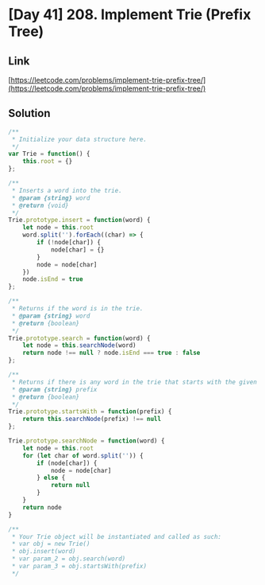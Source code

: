 # [Day 41] 208. Implement Trie (Prefix Tree)

<a name="Cbj0O"></a>
## Link
[https://leetcode.com/problems/implement-trie-prefix-tree/](https://leetcode.com/problems/implement-trie-prefix-tree/)
<a name="UK3aY"></a>
## Solution
```javascript
/**
 * Initialize your data structure here.
 */
var Trie = function() {
    this.root = {}
};

/**
 * Inserts a word into the trie. 
 * @param {string} word
 * @return {void}
 */
Trie.prototype.insert = function(word) {
    let node = this.root
    word.split('').forEach((char) => {
        if (!node[char]) {
            node[char] = {}
        }
        node = node[char]
    })
    node.isEnd = true
};

/**
 * Returns if the word is in the trie. 
 * @param {string} word
 * @return {boolean}
 */
Trie.prototype.search = function(word) {
    let node = this.searchNode(word)
    return node !== null ? node.isEnd === true : false
};

/**
 * Returns if there is any word in the trie that starts with the given prefix. 
 * @param {string} prefix
 * @return {boolean}
 */
Trie.prototype.startsWith = function(prefix) {
    return this.searchNode(prefix) !== null
};

Trie.prototype.searchNode = function(word) {
    let node = this.root
    for (let char of word.split('')) {
        if (node[char]) {
            node = node[char]
        } else {
            return null
        }
    }
    return node
}

/** 
 * Your Trie object will be instantiated and called as such:
 * var obj = new Trie()
 * obj.insert(word)
 * var param_2 = obj.search(word)
 * var param_3 = obj.startsWith(prefix)
 */
```
